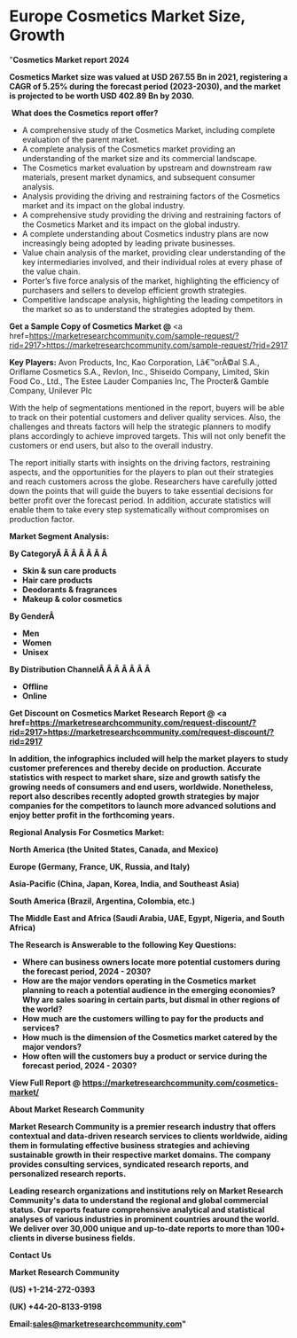 # Europe Cosmetics Market Size, Growth
"<strong>Cosmetics Market report 2024</strong>

<strong>Cosmetics Market size was valued at USD 267.55 Bn in 2021, registering a CAGR of 5.25% during the forecast period (2023-2030), and the market is projected to be worth USD 402.89 Bn by 2030.</strong>

 <strong><b>What does the Cosmetics report offer?</b></strong>
<ul>
  <li>A comprehensive study of the Cosmetics Market, including complete evaluation of the parent market.</li>
  <li>A complete analysis of the Cosmetics market providing an understanding of the market size and its commercial landscape.</li>
  <li>The Cosmetics market evaluation by upstream and downstream raw materials, present market dynamics, and subsequent consumer analysis.</li>
  <li>Analysis providing the driving and restraining factors of the Cosmetics market and its impact on the global industry.</li>
  <li>A comprehensive study providing the driving and restraining factors of the Cosmetics Market and its impact on the global industry.</li>
  <li>A complete understanding about Cosmetics industry plans are now increasingly being adopted by leading private businesses.</li>
  <li>Value chain analysis of the market, providing clear understanding of the key intermediaries involved, and their individual roles at every phase of the value chain.</li>
  <li>Porter’s five force analysis of the market, highlighting the efficiency of purchasers and sellers to develop efficient growth strategies.</li>
  <li>Competitive landscape analysis, highlighting the leading competitors in the market so as to understand the strategies adopted by them.</li>
</ul>

<strong>Get a Sample Copy of Cosmetics Market @ </strong><a href=https://marketresearchcommunity.com/sample-request/?rid=2917><u>https://marketresearchcommunity.com/sample-request/?rid=2917</u></a>

<strong>Key Players:</strong> 
Avon Products, Inc, Kao Corporation, Lâ€™orÃ©al S.A., Oriflame Cosmetics S.A., Revlon, Inc., Shiseido Company, Limited, Skin Food Co., Ltd., The Estee Lauder Companies Inc, The Procter&amp; Gamble Company, Unilever Plc

With the help of segmentations mentioned in the report, buyers will be able to track on their potential customers and deliver quality services. Also, the challenges and threats factors will help the strategic planners to modify plans accordingly to achieve improved targets. This will not only benefit the customers or end users, but also to the overall industry.

The report initially starts with insights on the driving factors, restraining aspects, and the opportunities for the players to plan out their strategies and reach customers across the globe. Researchers have carefully jotted down the points that will guide the buyers to take essential decisions for better profit over the forecast period. In addition, accurate statistics will enable them to take every step systematically without compromises on production factor.

<strong>Market Segment Analysis:</strong>


<strong><strong>By CategoryÂ Â Â Â Â Â Â  </strong></h4>
<ul>
 	<li>Skin &amp; sun care products</li>
 	<li>Hair care products</li>
 	<li>Deodorants &amp; fragrances</li>
 	<li>Makeup &amp; color cosmetics</li>
</ul>
<strong><strong>By GenderÂ  </strong></h4>
<ul>
 	<li>Men</li>
 	<li>Women</li>
 	<li>Unisex</li>
</ul>
<strong><strong>By Distribution ChannelÂ Â Â Â Â Â Â  </strong></h4>
<ul>
 	<li>Offline</li>
 	<li>Online</li>
</ul>

<strong>Get Discount on Cosmetics Market Research Report @ </b></strong><a href=https://marketresearchcommunity.com/request-discount/?rid=2917><u>https://marketresearchcommunity.com/request-discount/?rid=2917</u></a>

In addition, the infographics included will help the market players to study customer preferences and thereby decide on production. Accurate statistics with respect to market share, size and growth satisfy the growing needs of consumers and end users, worldwide. Nonetheless, report also describes recently adopted growth strategies by major companies for the competitors to launch more advanced solutions and enjoy better profit in the forthcoming years.

<strong>Regional Analysis For Cosmetics Market:</strong>

<strong>North America</strong> (the United States, Canada, and Mexico)

<strong>Europe</strong> (Germany, France, UK, Russia, and Italy)

<strong>Asia-Pacific</strong> (China, Japan, Korea, India, and Southeast Asia)

<strong>South America</strong> (Brazil, Argentina, Colombia, etc.)

<strong>The Middle East and Africa</strong> (Saudi Arabia, UAE, Egypt, Nigeria, and South Africa)

<strong>The Research is Answerable to the following Key Questions:</strong>
<ul>
 	<li>Where can business owners locate more potential customers during the forecast period, 2024 - 2030?</li>
 	<li>How are the major vendors operating in the Cosmetics market planning to reach a potential audience in the emerging economies? Why are sales soaring in certain parts, but dismal in other regions of the world?</li>
 	<li>How much are the customers willing to pay for the products and services?</li>
 	<li>How much is the dimension of the Cosmetics market catered by the major vendors?</li>
 	<li>How often will the customers buy a product or service during the forecast period, 2024 - 2030?</li>
</ul>

<strong>View Full Report @</strong> <a href=https://marketresearchcommunity.com/cosmetics-market/>https://marketresearchcommunity.com/cosmetics-market/</a>

<strong>About Market Research Community</strong>

Market Research Community is a premier research industry that offers contextual and data-driven research services to clients worldwide, aiding them in formulating effective business strategies and achieving sustainable growth in their respective market domains. The company provides consulting services, syndicated research reports, and personalized research reports.

Leading research organizations and institutions rely on Market Research Community's data to understand the regional and global commercial status. Our reports feature comprehensive analytical and statistical analyses of various industries in prominent countries around the world. We deliver over 30,000 unique and up-to-date reports to more than 100+ clients in diverse business fields.

<strong>Contact Us</strong>

<strong>Market Research Community</strong>

(US) +1-214-272-0393

(UK) +44-20-8133-9198

<strong>Email:</strong>sales@marketresearchcommunity.com"
